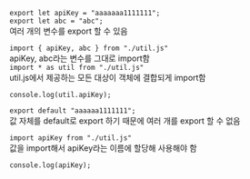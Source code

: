 ```export let apiKey = "aaaaaaa1111111";```  
```export let abc = "abc";```  
여러 개의 변수를 export 할 수 있음

```import { apiKey, abc } from "./util.js"```  
apiKey, abc라는 변수를 그대로 import함  
```import * as util from "./util.js"```  
util.js에서 제공하는 모든 대상이 객체에 결합되게 import함

```console.log(util.apiKey);```

```export default "aaaaaa1111111";```  
값 자체를 default로 export 하기 때문에 여러 개를 export 할 수 없음

```import apiKey from "./util.js"```  
값을 import해서 apiKey라는 이름에 할당해 사용해야 함

```console.log(apiKey);```  
